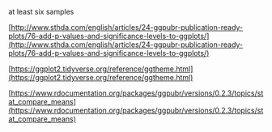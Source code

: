 at least six samples

[http://www.sthda.com/english/articles/24-ggpubr-publication-ready-plots/76-add-p-values-and-significance-levels-to-ggplots/](http://www.sthda.com/english/articles/24-ggpubr-publication-ready-plots/76-add-p-values-and-significance-levels-to-ggplots/)

[https://ggplot2.tidyverse.org/reference/ggtheme.html](https://ggplot2.tidyverse.org/reference/ggtheme.html)

[https://www.rdocumentation.org/packages/ggpubr/versions/0.2.3/topics/stat_compare_means](https://www.rdocumentation.org/packages/ggpubr/versions/0.2.3/topics/stat_compare_means)

<!--stackedit_data:
eyJoaXN0b3J5IjpbMTEwOTMwNjgzMCwtMTk0OTU2Mjk3NiwtMT
kyMzg4MTksLTkzMDY1NjY2NCwtMTM3OTk0NzAwM119
-->